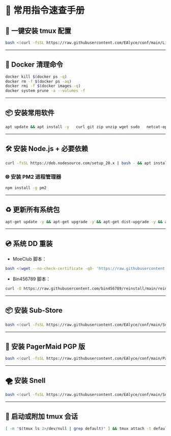 
# 🚀 常用指令速查手册

## 🧰 一键安装 tmux 配置
```bash
bash <(curl -fsSL https://raw.githubusercontent.com/EAlyce/conf/main/Linux/tmux.sh)
```

---

## 🐳 Docker 清理命令
```bash
docker kill $(docker ps -q)
docker rm -f $(docker ps -aq)
docker rmi -f $(docker images -q)
docker system prune -a --volumes -f
```

---

## 📦 安装常用软件
```bash
apt update && apt install -y   curl git zip unzip wget sudo   netcat-openbsd vim nano cron   tmux file
```

---

## 🛠 安装 Node.js + 必要依赖
```bash
curl -fsSL https://deb.nodesource.com/setup_20.x | bash - && apt install -y nodejs && mkdir -p ~/weibo-monitor && cd ~/weibo-monitor && npm init -y && npm install node-fetch cheerio
```

### 🌐 安装 PM2 进程管理器
```bash
npm install -g pm2
```

---

## ♻️ 更新所有系统包
```bash
apt-get update -y && apt-get upgrade -y && apt-get dist-upgrade -y && apt full-upgrade -y
```

---

## 💿 系统 DD 重装
- MoeClub 脚本：
```bash
bash <(wget --no-check-certificate -qO- 'https://raw.githubusercontent.com/MoeClub/Note/master/InstallNET.sh')   -d 12 -v 64 -p As112211 -port 7890
```

- Bin456789 脚本：
```bash
curl -O https://raw.githubusercontent.com/bin456789/reinstall/main/reinstall.sh && bash reinstall.sh debian 12 --password As112211 --ssh-port 7890
```

---

## 📦 安装 Sub-Store
```bash
bash <(curl -fsSL https://raw.githubusercontent.com/EAlyce/conf/main/Sub-Store/Sub-Store_Docker-compose.sh)
```

---

## 🔐 安装 PagerMaid PGP 版
```bash
bash <(curl -fsSL https://raw.githubusercontent.com/EAlyce/conf/main/PagerMaid/RXsetup.sh)
```

---

## 🌪 安装 Snell
```bash
bash <(curl -fsSL https://raw.githubusercontent.com/EAlyce/conf/main/Snell/install_snell.sh)
```

---

## 🧩 启动或附加 tmux 会话
```bash
[ -n "$(tmux ls 2>/dev/null | grep default)" ] && tmux attach -t default || tmux new -s default
```

